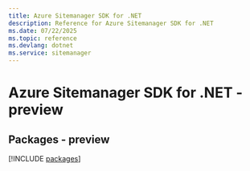 ```yaml
---
title: Azure Sitemanager SDK for .NET
description: Reference for Azure Sitemanager SDK for .NET
ms.date: 07/22/2025
ms.topic: reference
ms.devlang: dotnet
ms.service: sitemanager
---
```

# Azure Sitemanager SDK for .NET - preview
## Packages - preview
[!INCLUDE [packages](sitemanager-index.md)]